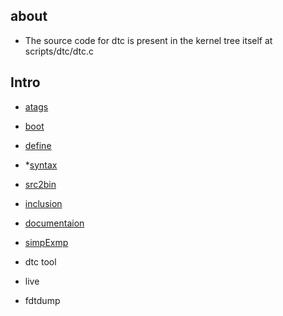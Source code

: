 ## about


* The source code for dtc is present in the kernel tree itself at scripts/dtc/dtc.c


## 


## Intro

* [atags](atags.md)
* [boot](boot.md)
* [define](define.md)
* *[syntax](syntax.md)
* [src2bin](src2bin.md)
* [inclusion](inclusion.md)
* [documentaion](docu.md)

* [simpExmp](simpExmp.md)


* dtc tool
* live
* fdtdump
